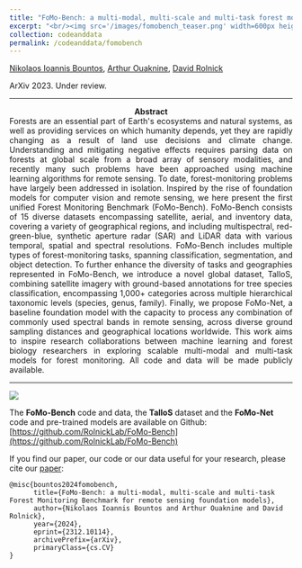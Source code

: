 ```yaml
---
title: "FoMo-Bench: a multi-modal, multi-scale and multi-task forest monitoring benchmark for remote sensing foundation models"
excerpt: "<br/><img src='/images/fomobench_teaser.png' width=600px height=auto><br><br><br>"
collection: codeanddata
permalink: /codeanddata/fomobench
---
```


[Nikolaos Ioannis Bountos](https://ngbountos.github.io/), [Arthur Ouaknine](https://arthurouaknine.github.io/), [David Rolnick](https://davidrolnick.com/)

ArXiv 2023. Under review.  

---

<center><b>Abstract</b></center>

<div style="text-align: justify">
Forests are an essential part of Earth's ecosystems and natural systems, as well as providing services on which humanity depends, yet they are rapidly changing as a result of land use decisions and climate change. Understanding and mitigating negative effects requires parsing data on forests at global scale from a broad array of sensory modalities, and recently many such problems have been approached using machine learning algorithms for remote sensing. To date, forest-monitoring problems have largely been addressed in isolation. Inspired by the rise of foundation models for computer vision and remote sensing, we here present the first unified Forest Monitoring Benchmark (FoMo-Bench). FoMo-Bench consists of 15 diverse datasets encompassing satellite, aerial, and inventory data, covering a variety of geographical regions, and including multispectral, red-green-blue, synthetic aperture radar (SAR) and LiDAR data with various temporal, spatial and spectral resolutions. FoMo-Bench includes multiple types of forest-monitoring tasks, spanning classification, segmentation, and object detection. To further enhance the diversity of tasks and geographies represented in FoMo-Bench, we introduce a novel global dataset, TalloS, combining satellite imagery with ground-based annotations for tree species classification, encompassing 1,000+ categories across multiple hierarchical taxonomic levels (species, genus, family). Finally, we propose FoMo-Net, a baseline foundation model with the capacity to process any combination of commonly used spectral bands in remote sensing, across diverse ground sampling distances and geographical locations worldwide. This work aims to inspire research collaborations between machine learning and forest biology researchers in exploring scalable multi-modal and multi-task models for forest monitoring. All code and data will be made publicly available.</div>

---

<img src='/images/fomobench_teaser.png' class="center">


The **FoMo-Bench** code and data, the **TalloS** dataset and the **FoMo-Net** code and pre-trained models are available on Github: [https://github.com/RolnickLab/FoMo-Bench](https://github.com/RolnickLab/FoMo-Bench)  


If you find our paper, our code or our data useful for your research, please cite our [paper](https://arxiv.org/abs/2312.10114):
```
@misc{bountos2024fomobench,
      title={FoMo-Bench: a multi-modal, multi-scale and multi-task Forest Monitoring Benchmark for remote sensing foundation models}, 
      author={Nikolaos Ioannis Bountos and Arthur Ouaknine and David Rolnick},
      year={2024},
      eprint={2312.10114},
      archivePrefix={arXiv},
      primaryClass={cs.CV}
}
```